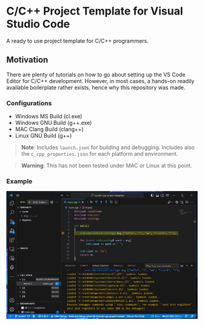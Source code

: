 # C/C++ Project Template for Visual Studio Code
A ready to use project template for C/C++ programmers. 


## Motivation
There are plenty of tutorials on how to go about setting up the VS Code Editor for C/C++ development. However, in most cases, a hands-on readily available boilerplate rather exists, hence why this repository was made. 

### Configurations
* Windows MS Build (cl.exe)
* Windows GNU Build (g++.exe)
* MAC Clang Build (clang++)
* Linux GNU Build (g++)

> **Note**: Includes `launch.json` for building and debugging. Includes also the `c_cpp_properties.json` for each platform and environment. 

> **Warning**: This has not been tested under MAC or Linux at this point. 

### Example
![VS Code Editor Building and Debugging C/C++ Code](vscode_running.png)